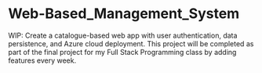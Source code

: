 # Web-Based_Management_System
WIP: Create a catalogue-based web app with user authentication, data persistence, and Azure cloud deployment. This project will be completed as part of the final project for my Full Stack Programming class by adding features every week.
